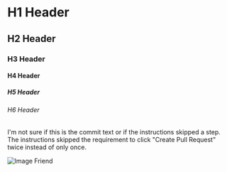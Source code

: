 # H1 Header
## H2 Header
### H3 Header
#### H4 Header
##### H5 Header
###### H6 Header


I'm not sure if this is the commit text or if the instructions skipped a step. The instructions skipped the requirement to click "Create Pull Request" twice instead of only once.

![Image Friend](https://static.wikia.nocookie.net/deltarune/images/3/3a/IMAGE_FRIEND.png)
